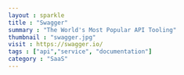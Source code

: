 ```yaml
---
layout : sparkle
title : "Swagger"
summary : "The World's Most Popular API Tooling"
thumbnail : "swagger.jpg"
visit : https://swagger.io/
tags : ["api","service", "documentation"]
category : "SaaS"
---
```


